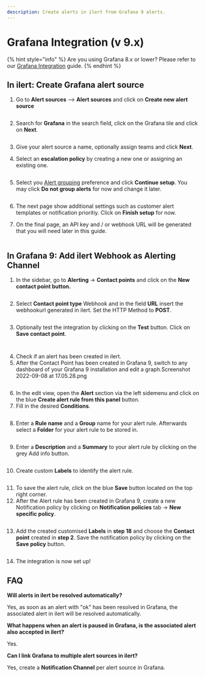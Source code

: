 ```yaml
---
description: Create alerts in ilert from Grafana 9 alerts.
---
```


# Grafana Integration (v 9.x)

{% hint style="info" %}
Are you using Grafana 8.x or lower? Please refer to our [Grafana Integration](grafana-integration.md) guide.
{% endhint %}

## In ilert: Create Grafana alert source

1.  Go to **Alert sources** --> **Alert sources** and click on **Create new alert source**

    <figure><img src="../../.gitbook/assets/Screenshot 2023-08-28 at 10.21.10.png" alt=""><figcaption></figcaption></figure>
2.  Search for **Grafana** in the search field, click on the Grafana tile and click on **Next**.&#x20;

    <figure><img src="../../.gitbook/assets/Screenshot 2023-08-28 at 10.24.23.png" alt=""><figcaption></figcaption></figure>
3. Give your alert source a name, optionally assign teams and click **Next**.
4.  Select an **escalation policy** by creating a new one or assigning an existing one.

    <figure><img src="../../.gitbook/assets/Screenshot 2023-08-28 at 11.37.47.png" alt=""><figcaption></figcaption></figure>
5.  Select you [Alert grouping](../../alerting/alert-sources.md#alert-grouping) preference and click **Continue setup**. You may click **Do not group alerts** for now and change it later.&#x20;

    <figure><img src="../../.gitbook/assets/Screenshot 2023-08-28 at 11.38.24.png" alt=""><figcaption></figcaption></figure>
6. The next page show additional settings such as customer alert templates or notification prioritiy. Click on **Finish setup** for now.
7.  On the final page, an API key and / or webhook URL will be generated that you will need later in this guide.

    <figure><img src="../../.gitbook/assets/Screenshot 2023-08-28 at 11.47.34 (1).png" alt=""><figcaption></figcaption></figure>

## In Grafana 9: Add ilert Webhook as Alerting Channel

1. In the sidebar, go to **Alerting** -> **Contact points** and click on the **New contact point button.**

<figure><img src="../../.gitbook/assets/Screenshot 2022-09-08 at 16.31.10 (2).png" alt=""><figcaption></figcaption></figure>

2. Select **Contact point type** Webhook and in the field **URL** insert the webhookurl generated in ilert. Set the HTTP Method to **POST**.

<figure><img src="../../.gitbook/assets/Screenshot 2022-09-08 at 16.50.25.png" alt=""><figcaption></figcaption></figure>

3. Optionally test the integration by clicking on the **Test** button. Click on **Save contact point**.

<figure><img src="../../.gitbook/assets/Screenshot 2022-09-08 at 16.52.38.png" alt=""><figcaption></figcaption></figure>

<figure><img src="../../.gitbook/assets/Screenshot 2022-09-08 at 16.53.35.png" alt=""><figcaption></figcaption></figure>

4. Check if an alert has been created in ilert.
5. After the Contact Point has been created in Grafana 9, switch to any dashboard of your Grafana 9 installation and edit a graph.Screenshot 2022-09-08 at 17.05.28.png

<figure><img src="../../.gitbook/assets/Screenshot 2022-09-08 at 17.05.28.png" alt=""><figcaption></figcaption></figure>

6. In the edit view, open the **Alert** section via the left sidemenu and click on the blue **Create alert rule from this panel** button.
7. Fill in the desired **Conditions**.

<figure><img src="../../.gitbook/assets/Screenshot 2022-09-08 at 18.12.58.png" alt=""><figcaption></figcaption></figure>

8. Enter a **Rule name** and a **Group** name for your alert rule. Afterwards select a **Folder** for your alert rule to be stored in.

<figure><img src="../../.gitbook/assets/Screenshot 2022-09-08 at 17.27.16.png" alt=""><figcaption></figcaption></figure>

9. Enter a **Description** and a **Summary** to your alert rule by clicking on the grey Add info button.

<figure><img src="../../.gitbook/assets/Screenshot 2022-09-08 at 18.23.07.png" alt=""><figcaption></figcaption></figure>

10. Create custom **Labels** to identify the alert rule.

<figure><img src="../../.gitbook/assets/Screenshot 2022-09-08 at 17.28.12.png" alt=""><figcaption></figcaption></figure>

11. To save the alert rule, click on the blue **Save** button located on the top right corner.
12. After the Alert rule has been created in Grafana 9, create a new Notification policy by clicking on **Notification policies** tab -> **New specific policy**.

<figure><img src="../../.gitbook/assets/Screenshot 2022-09-08 at 17.12.12.png" alt=""><figcaption></figcaption></figure>

13. Add the created customised **Labels** in **step 18** and choose the **Contact point** created in **step 2**. Save the notification policy by clicking on the **Save policy** button.

<figure><img src="../../.gitbook/assets/Screenshot 2022-09-08 at 17.14.26.png" alt=""><figcaption></figcaption></figure>

14. The integration is now set up!

## FAQ <a href="#faq" id="faq"></a>

**Will alerts in ilert be resolved automatically?**

Yes, as soon as an alert with "ok" has been resolved in Grafana, the associated alert in ilert will be resolved automatically.

**What happens when an alert is paused in Grafana, is the associated alert also accepted in ilert?**

Yes.

**Can I link Grafana to multiple alert sources in ilert?**

Yes, create a **Notification Channel** per alert source in Grafana.
